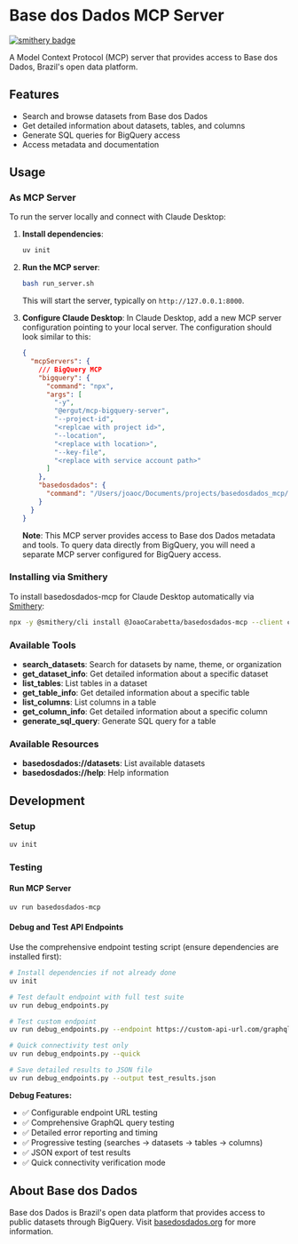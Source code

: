 # Base dos Dados MCP Server
[![smithery badge](https://smithery.ai/badge/@JoaoCarabetta/basedosdados-mcp)](https://smithery.ai/server/@JoaoCarabetta/basedosdados-mcp)

A Model Context Protocol (MCP) server that provides access to Base dos Dados, Brazil's open data platform.

## Features

- Search and browse datasets from Base dos Dados
- Get detailed information about datasets, tables, and columns
- Generate SQL queries for BigQuery access
- Access metadata and documentation

## Usage

### As MCP Server

To run the server locally and connect with Claude Desktop:

1.  **Install dependencies**:
    ```bash
    uv init
    ```
2.  **Run the MCP server**:
    ```bash
    bash run_server.sh
    ```
    This will start the server, typically on `http://127.0.0.1:8000`.

3.  **Configure Claude Desktop**:
    In Claude Desktop, add a new MCP server configuration pointing to your local server. The configuration should look similar to this:

    ```json
    {
      "mcpServers": {
        /// BigQuery MCP
        "bigquery": {
          "command": "npx",
          "args": [
            "-y",
            "@ergut/mcp-bigquery-server",
            "--project-id",
            "<replcae with project id>",
            "--location",
            "<replace with location>",
            "--key-file",
            "<replace with service account path>"
          ]
        },
        "basedosdados": {
          "command": "/Users/joaoc/Documents/projects/basedosdados_mcp/run_server.sh"
        }
      }
    }
    ```
    **Note**: This MCP server provides access to Base dos Dados metadata and tools. To query data directly from BigQuery, you will need a separate MCP server configured for BigQuery access.


### Installing via Smithery

To install basedosdados-mcp for Claude Desktop automatically via [Smithery](https://smithery.ai/server/@JoaoCarabetta/basedosdados-mcp):

```bash
npx -y @smithery/cli install @JoaoCarabetta/basedosdados-mcp --client claude
```

### Available Tools

- **search_datasets**: Search for datasets by name, theme, or organization
- **get_dataset_info**: Get detailed information about a specific dataset
- **list_tables**: List tables in a dataset
- **get_table_info**: Get detailed information about a specific table
- **list_columns**: List columns in a table
- **get_column_info**: Get detailed information about a specific column
- **generate_sql_query**: Generate SQL query for a table

### Available Resources

- **basedosdados://datasets**: List available datasets
- **basedosdados://help**: Help information

## Development

### Setup

```bash
uv init
```

### Testing

#### Run MCP Server
```bash
uv run basedosdados-mcp
```

#### Debug and Test API Endpoints

Use the comprehensive endpoint testing script (ensure dependencies are installed first):

```bash
# Install dependencies if not already done
uv init

# Test default endpoint with full test suite
uv run debug_endpoints.py

# Test custom endpoint
uv run debug_endpoints.py --endpoint https://custom-api-url.com/graphql

# Quick connectivity test only
uv run debug_endpoints.py --quick

# Save detailed results to JSON file
uv run debug_endpoints.py --output test_results.json
```

**Debug Features:**
- ✅ Configurable endpoint URL testing
- ✅ Comprehensive GraphQL query testing
- ✅ Detailed error reporting and timing
- ✅ Progressive testing (searches → datasets → tables → columns)
- ✅ JSON export of test results
- ✅ Quick connectivity verification mode

## About Base dos Dados

Base dos Dados is Brazil's open data platform that provides access to public datasets through BigQuery. Visit [basedosdados.org](https://basedosdados.org) for more information.